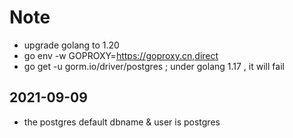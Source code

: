 
# Note

- upgrade golang to 1.20
- go env -w GOPROXY=https://goproxy.cn,direct
- go get  -u gorm.io/driver/postgres ; under golang 1.17 , it will fail

## 2021-09-09

- the postgres default dbname & user is postgres


